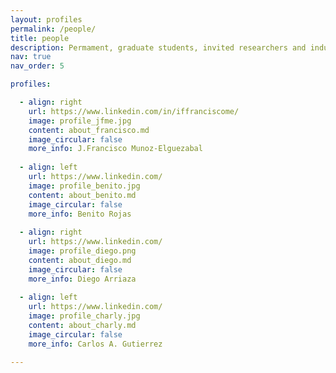 ```yaml
---
layout: profiles
permalink: /people/
title: people
description: Permament, graduate students, invited researchers and industry practitioners. All members of the DeML Research Lab
nav: true
nav_order: 5

profiles:

  - align: right
    url: https://www.linkedin.com/in/iffranciscome/
    image: profile_jfme.jpg
    content: about_francisco.md
    image_circular: false
    more_info: J.Francisco Munoz-Elguezabal
  
  - align: left
    url: https://www.linkedin.com/
    image: profile_benito.jpg
    content: about_benito.md
    image_circular: false
    more_info: Benito Rojas
  
  - align: right
    url: https://www.linkedin.com/
    image: profile_diego.png
    content: about_diego.md
    image_circular: false
    more_info: Diego Arriaza
  
  - align: left
    url: https://www.linkedin.com/
    image: profile_charly.jpg
    content: about_charly.md
    image_circular: false
    more_info: Carlos A. Gutierrez

---
```

